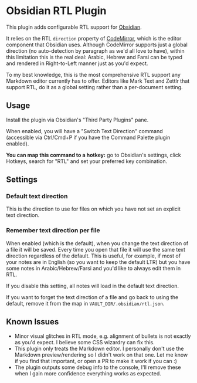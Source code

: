 # Obsidian RTL Plugin

This plugin adds configurable RTL support for [Obsidian](https://obsidian.md).

It relies on the RTL `direction` property of [CodeMirror](https://codemirror.net/doc/manual.html), which is the editor component that Obsidian uses.
Although CodeMirror supports just a global direction (no auto-detection by paragraph as we'd all love to have), within this limitation this is the real deal:
Arabic, Hebrew and Farsi can be typed and rendered in Right-to-Left manner just as you'd expect.

To my best knowledge, this is the most comprehensive RTL support any Markdown editor currently has to offer.
Editors like Mark Text and Zettlr that support RTL, do it as a global setting rather than a per-document setting.

## Usage

Install the plugin via Obsidian's "Third Party Plugins" pane.

When enabled, you will have a "Switch Text Direction" command (accessible via Ctrl/Cmd+P if you have the Command Palette plugin enabled).

**You can map this command to a hotkey:** go to Obsidian's settings, click Hotkeys, search for "RTL" and set your preferred key combination.

## Settings

### Default text direction

This is the direction to use for files on which you have not set an explicit text direction.

### Remember text direction per file

When enabled (which is the default), when you change the text direction of a file it will be saved.
Every time you open that file it will use the same text direction regardless of the default.
This is useful, for example, if most of your notes are in English (so you want to keep the default LTR) but you have some notes in Arabic/Hebrew/Farsi and you'd like to always edit them in RTL.

If you disable this setting, all notes will load in the default text direction.

If you want to forget the text direction of a file and go back to using the default, remove it from the map in `VAULT_DIR/.obsidian/rtl.json`.

## Known Issues

- Minor visual glitches in RTL mode, e.g. alignment of bullets is not exactly as you'd expect. I believe some CSS wizardry can fix this.
- This plugin only treats the Markdown editor. I personally don't use the Markdown preview/rendering so I didn't work on that one. Let me know if you find that important, or open a PR to make it work if you can :)
- The plugin outputs some debug info to the console, I'll remove these when I gain more confidence everything works as expected.
